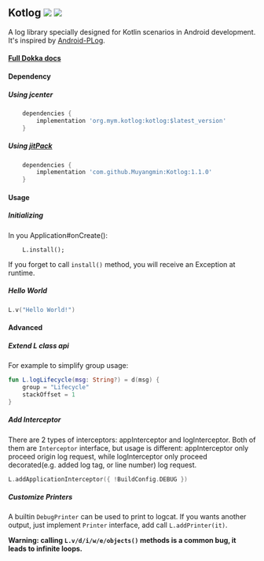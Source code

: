 ## Kotlog [![](https://jitpack.io/v/Muyangmin/Kotlog.svg)](https://jitpack.io/#Muyangmin/Kotlog) [![](https://img.shields.io/badge/Dokka-Full-brightgreen.svg)](https://muyangmin.github.io/Kotlog/org.mym.kotlog/index.html)

A log library specially designed for Kotlin scenarios in Android development. It's inspired by [Android-PLog](https://github.com/JumeiRdGroup/Android-PLog).

#### [Full Dokka docs](https://muyangmin.github.io/Kotlog/org.mym.kotlog/index.html)

#### Dependency
##### Using jcenter
```groovy
	dependencies {
		implementation 'org.mym.kotlog:kotlog:$latest_version'
	}
```

##### Using [jitPack](https://jitpack.io)
```groovy
	dependencies {
		implementation 'com.github.Muyangmin:Kotlog:1.1.0'
	}
```

#### Usage
##### Initializing
In you Application#onCreate():
```
    L.install();
```
If you forget to call `install()` method, you will receive an Exception at runtime.
##### Hello World
```kotlin
L.v("Hello World!")
```
#### Advanced
##### Extend L class api
For example to simplify group usage:
```kotlin
fun L.logLifecycle(msg: String?) = d(msg) {
    group = "Lifecycle"
    stackOffset = 1
}
```

##### Add Interceptor
There are 2 types of interceptors: appInterceptor and logInterceptor. Both of them are `Interceptor` interface, but usage is different: appInterceptor only proceed origin log request, while logInterceptor only proceed decorated(e.g. added log tag, or line number) log request.
```kotlin
L.addApplicationInterceptor({ !BuildConfig.DEBUG })
``` 
##### Customize Printers
A builtin `DebugPrinter` can be used to print to logcat. If you wants another output, just implement `Printer` interface, add call `L.addPrinter(it)`.

**Warning: calling `L.v/d/i/w/e/objects()` methods is a common bug, it leads to infinite loops.**